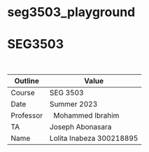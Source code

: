# seg3503_playground
# SEG3503

 

| Outline | Value |
| --- | --- |
| Course | SEG 3503 |
| Date | Summer 2023 |
| Professor |  Mohammed Ibrahim  |
| TA | Joseph Abonasara  |
| Name | Lolita Inabeza 300218895|
